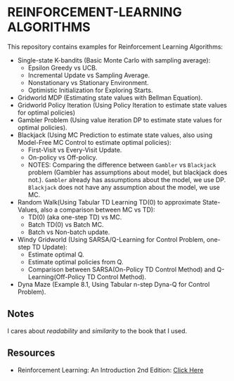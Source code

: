 # REINFORCEMENT-LEARNING ALGORITHMS
This repository contains examples for Reinforcement Learning Algorithms:
- Single-state K-bandits (Basic Monte Carlo with sampling average):
    - Epsilon Greedy vs UCB.
    - Incremental Update vs Sampling Average.
    - Nonstationary vs Stationary Environment.
    - Optimistic Initialization for Exploring Starts.
- Gridworld MDP (Estimating state values with Bellman Equation).
- Gridworld Policy Iteration (Using Policy Iteration to estimate state values for optimal policies)
- Gambler Problem (Using value iteration DP to estimate state values for optimal policies).
- Blackjack (Using MC Prediction to estimate state values, also using Model-Free MC Control to estimate optimal policies):
    - First-Visit vs Every-Visit Update.
    - On-policy vs Off-policy.
    - NOTES: Comparing the difference between `Gambler` vs `Blackjack` problem (Gambler has assumptions about model, but blackjack does not.). `Gambler` already has assumptions about the model, we use DP. `Blackjack` does not have any assumption about the model, we use MC.
- Random Walk(Using Tabular TD Learning TD(0) to approximate State-Values, also a comparison between MC vs TD):
    - TD(0) (aka one-step TD) vs MC.
    - Batch TD(0) vs Batch MC.
    - Batch vs Non-batch update.
- Windy Gridworld (Using SARSA/Q-Learning for Control Problem, one-step TD Update):
    - Estimate optimal Q.
    - Estimate optimal policies from Q.
    - Comparison between SARSA(On-Policy TD Control Method) and Q-Learning(Off-Policy TD Control Method).
- Dyna Maze (Example 8.1, Using Tabular n-step Dyna-Q for Control Problem).


## Notes
I cares about _readability_ and _similarity_ to the book that I used.


## Resources
- Reinforcement Learning: An Introduction 2nd Edition: [Click Here](https://web.stanford.edu/class/psych209/Readings/SuttonBartoIPRLBook2ndEd.pdf)
